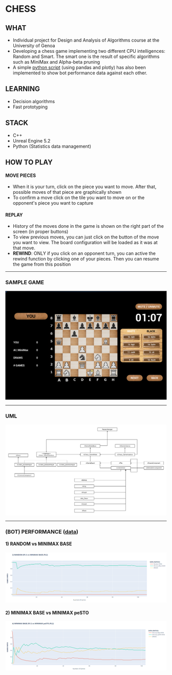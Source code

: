 # CHESS

## WHAT
- Individual project for Design and Analysis of Algorithms course at the University of Genoa
- Developing a chess game implementing two different CPU intelligences: Random and Smart. 
The smart one is the result of specific algorithms such as MiniMax and Alpha-beta pruning
- A simple [python script](./GameData/chessdata.py) (using pandas and plotly) has also been implemented 
to show bot performance data against each other.

## LEARNING
- Decision algorithms
- Fast prototyping

## STACK
- C++
- Unreal Engine 5.2
- Python (Statistics data management)

## HOW TO PLAY
#### MOVE PIECES
- When it is your turn, click on the piece you want to move. After that, possible moves of that piece are graphically shown
- To confirm a move click on the tile you want to move on or the opponent's piece you want to capture
#### REPLAY
- History of the moves done in the game is shown on the right part of the screen (in proper buttons)
- To view previous moves, you can just click on the button of the move you want to view. 
The board configuration will be loaded as it was at that move.
- <b>REWIND</b>: ONLY if you click on an opponent turn, you can active the rewind function by clicking one of your pieces.
Then you can resume the game from this position

<hr>

### SAMPLE GAME
![Sample game](./Content/Images/Readme/sample_game_2.png)

<hr>

### UML
![UML](./uml.png)

<hr>

### (BOT) PERFORMANCE ([data](./GameData))

#### 1) RANDOM vs MINIMAX BASE
![Random vs Minimax base](./GameData/Plots/random_minimax_base.PNG)

#### 2) MINIMAX BASE vs MINIMAX peSTO
![MiniMax base vs MiniMax peSTO](./GameData/Plots/minimax_base_minimax_pesto.PNG)
